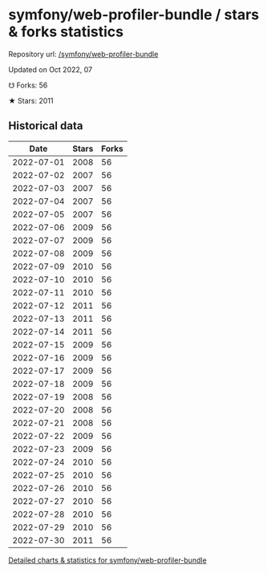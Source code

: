 # symfony/web-profiler-bundle / stars & forks statistics

Repository url: [/symfony/web-profiler-bundle](https://github.com/symfony/web-profiler-bundle)

Updated on Oct 2022, 07

☋ Forks: 56

★ Stars: 2011

## Historical data
| Date | Stars | Forks |
|------|-------|-------|
| 2022-07-01 | 2008 | 56 | 
| 2022-07-02 | 2007 | 56 | 
| 2022-07-03 | 2007 | 56 | 
| 2022-07-04 | 2007 | 56 | 
| 2022-07-05 | 2007 | 56 | 
| 2022-07-06 | 2009 | 56 | 
| 2022-07-07 | 2009 | 56 | 
| 2022-07-08 | 2009 | 56 | 
| 2022-07-09 | 2010 | 56 | 
| 2022-07-10 | 2010 | 56 | 
| 2022-07-11 | 2010 | 56 | 
| 2022-07-12 | 2011 | 56 | 
| 2022-07-13 | 2011 | 56 | 
| 2022-07-14 | 2011 | 56 | 
| 2022-07-15 | 2009 | 56 | 
| 2022-07-16 | 2009 | 56 | 
| 2022-07-17 | 2009 | 56 | 
| 2022-07-18 | 2009 | 56 | 
| 2022-07-19 | 2008 | 56 | 
| 2022-07-20 | 2008 | 56 | 
| 2022-07-21 | 2008 | 56 | 
| 2022-07-22 | 2009 | 56 | 
| 2022-07-23 | 2009 | 56 | 
| 2022-07-24 | 2010 | 56 | 
| 2022-07-25 | 2010 | 56 | 
| 2022-07-26 | 2010 | 56 | 
| 2022-07-27 | 2010 | 56 | 
| 2022-07-28 | 2010 | 56 | 
| 2022-07-29 | 2010 | 56 | 
| 2022-07-30 | 2011 | 56 | 


[Detailed charts & statistics for symfony/web-profiler-bundle](https://reviewgithub.com/rep/symfony/web-profiler-bundle)
